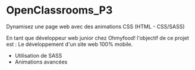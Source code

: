 # OpenClassrooms_P3
Dynamisez une page web avec des animations CSS (HTML - CSS/SASS)

En tant que développeur web junior chez Ohmyfood! l'objectif de ce projet est :
Le développement d'un site web 100% mobile.

- Utilisation de SASS
- Animations avancées

  
